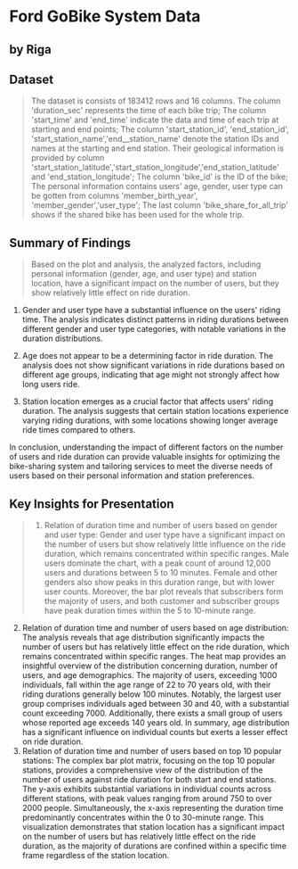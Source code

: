 # Ford GoBike System Data
## by Riga


## Dataset

> The dataset is consists of 183412 rows and 16 columns. 
The column 'duration_sec' represents the time of each bike trip;
The column 'start_time' and 'end_time' indicate the data and time of each trip at starting and end points;
The column 'start_station_id', 'end_station_id', 'start_station_name','end__station_name' denote the station IDs and names at the starting and end station. Their geological information is provided by column 'start_station_latitude','start_station_longitude','end_station_latitude' and 'end_station_longitude';
The column 'bike_id' is the ID of the bike;
The personal information contains users' age, gender, user type can be gotten from columns 'member_birth_year', 'member_gender','user_type';
The last column 'bike_share_for_all_trip' shows if the shared bike has been used for the whole trip.


## Summary of Findings

> Based on the plot and analysis, the analyzed factors, including personal information (gender, age, and user type) and station location, have a significant impact on the number of users, but they show relatively little effect on ride duration.

1. Gender and user type have a substantial influence on the users' riding time. The analysis indicates distinct patterns in riding durations between different gender and user type categories, with notable variations in the duration distributions.

2. Age does not appear to be a determining factor in ride duration. The analysis does not show significant variations in ride durations based on different age groups, indicating that age might not strongly affect how long users ride.

3. Station location emerges as a crucial factor that affects users' riding duration. The analysis suggests that certain station locations experience varying riding durations, with some locations showing longer average ride times compared to others.

In conclusion, understanding the impact of different factors on the number of users and ride duration can provide valuable insights for optimizing the bike-sharing system and tailoring services to meet the diverse needs of users based on their personal information and station preferences.


## Key Insights for Presentation

> 1. Relation of duration time and number of users based on gender and user type: Gender and user type have a significant impact on the number of users but show relatively little influence on the ride duration, which remains concentrated within specific ranges. Male users dominate the chart, with a peak count of around 12,000 users and durations between 5 to 10 minutes. Female and other genders also show peaks in this duration range, but with lower user counts. Moreover, the bar plot reveals that subscribers form the majority of users, and both customer and subscriber groups have peak duration times within the 5 to 10-minute range.
2. Relation of duration time and number of users based on age distribution: The analysis reveals that age distribution significantly impacts the number of users but has relatively little effect on the ride duration, which remains concentrated within specific ranges. The heat map provides an insightful overview of the distribution concerning duration, number of users, and age demographics. The majority of users, exceeding 1000 individuals, fall within the age range of 22 to 70 years old, with their riding durations generally below 100 minutes. Notably, the largest user group comprises individuals aged between 30 and 40, with a substantial count exceeding 7000. Additionally, there exists a small group of users whose reported age exceeds 140 years old. In summary, age distribution has a significant influence on individual counts but exerts a lesser effect on ride duration.
3. Relation of duration time and number of users based on top 10 popular stations: The complex bar plot matrix, focusing on the top 10 popular stations, provides a comprehensive view of the distribution of the number of users against ride duration for both start and end stations. The y-axis exhibits substantial variations in individual counts across different stations, with peak values ranging from around 750 to over 2000 people.
Simultaneously, the x-axis representing the duration time predominantly concentrates within the 0 to 30-minute range. This visualization demonstrates that station location has a significant impact on the number of users but has relatively little effect on the ride duration, as the majority of durations are confined within a specific time frame regardless of the station location.